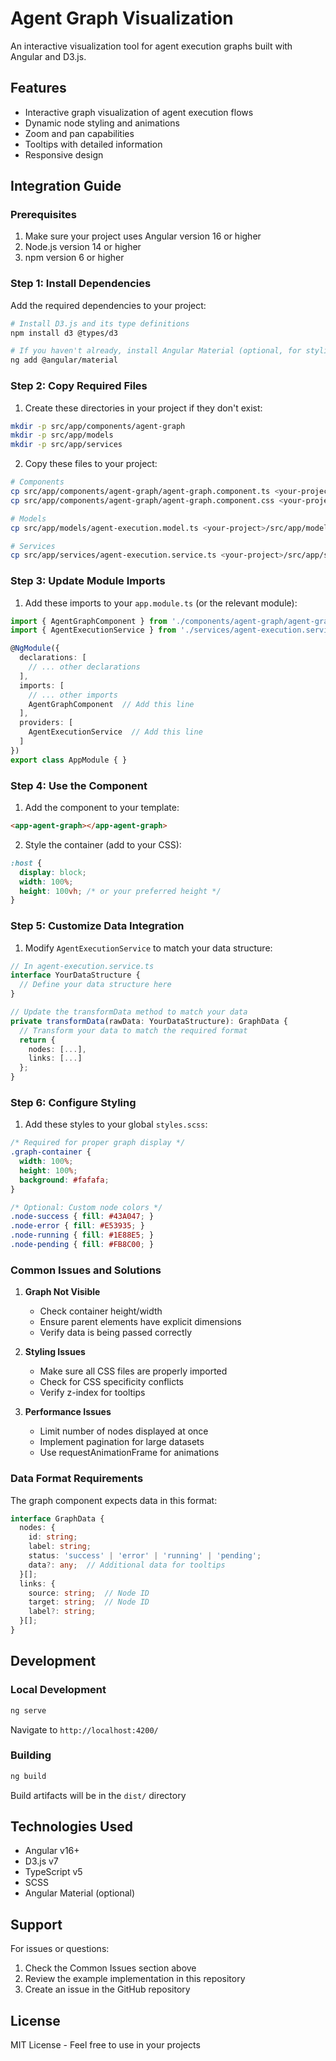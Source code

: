 # Agent Graph Visualization

An interactive visualization tool for agent execution graphs built with Angular and D3.js.

## Features

- Interactive graph visualization of agent execution flows
- Dynamic node styling and animations
- Zoom and pan capabilities
- Tooltips with detailed information
- Responsive design

## Integration Guide

### Prerequisites
1. Make sure your project uses Angular version 16 or higher
2. Node.js version 14 or higher
3. npm version 6 or higher

### Step 1: Install Dependencies
Add the required dependencies to your project:
```bash
# Install D3.js and its type definitions
npm install d3 @types/d3

# If you haven't already, install Angular Material (optional, for styling)
ng add @angular/material
```

### Step 2: Copy Required Files
1. Create these directories in your project if they don't exist:
```bash
mkdir -p src/app/components/agent-graph
mkdir -p src/app/models
mkdir -p src/app/services
```

2. Copy these files to your project:
```bash
# Components
cp src/app/components/agent-graph/agent-graph.component.ts <your-project>/src/app/components/agent-graph/
cp src/app/components/agent-graph/agent-graph.component.css <your-project>/src/app/components/agent-graph/

# Models
cp src/app/models/agent-execution.model.ts <your-project>/src/app/models/

# Services
cp src/app/services/agent-execution.service.ts <your-project>/src/app/services/
```

### Step 3: Update Module Imports
1. Add these imports to your `app.module.ts` (or the relevant module):
```typescript
import { AgentGraphComponent } from './components/agent-graph/agent-graph.component';
import { AgentExecutionService } from './services/agent-execution.service';

@NgModule({
  declarations: [
    // ... other declarations
  ],
  imports: [
    // ... other imports
    AgentGraphComponent  // Add this line
  ],
  providers: [
    AgentExecutionService  // Add this line
  ]
})
export class AppModule { }
```

### Step 4: Use the Component
1. Add the component to your template:
```html
<app-agent-graph></app-agent-graph>
```

2. Style the container (add to your CSS):
```css
:host {
  display: block;
  width: 100%;
  height: 100vh; /* or your preferred height */
}
```

### Step 5: Customize Data Integration
1. Modify `AgentExecutionService` to match your data structure:
```typescript
// In agent-execution.service.ts
interface YourDataStructure {
  // Define your data structure here
}

// Update the transformData method to match your data
private transformData(rawData: YourDataStructure): GraphData {
  // Transform your data to match the required format
  return {
    nodes: [...],
    links: [...]
  };
}
```

### Step 6: Configure Styling
1. Add these styles to your global `styles.scss`:
```scss
/* Required for proper graph display */
.graph-container {
  width: 100%;
  height: 100%;
  background: #fafafa;
}

/* Optional: Custom node colors */
.node-success { fill: #43A047; }
.node-error { fill: #E53935; }
.node-running { fill: #1E88E5; }
.node-pending { fill: #FB8C00; }
```

### Common Issues and Solutions

1. **Graph Not Visible**
   - Check container height/width
   - Ensure parent elements have explicit dimensions
   - Verify data is being passed correctly

2. **Styling Issues**
   - Make sure all CSS files are properly imported
   - Check for CSS specificity conflicts
   - Verify z-index for tooltips

3. **Performance Issues**
   - Limit number of nodes displayed at once
   - Implement pagination for large datasets
   - Use requestAnimationFrame for animations

### Data Format Requirements

The graph component expects data in this format:
```typescript
interface GraphData {
  nodes: {
    id: string;
    label: string;
    status: 'success' | 'error' | 'running' | 'pending';
    data?: any;  // Additional data for tooltips
  }[];
  links: {
    source: string;  // Node ID
    target: string;  // Node ID
    label?: string;
  }[];
}
```

## Development

### Local Development
```bash
ng serve
```
Navigate to `http://localhost:4200/`

### Building
```bash
ng build
```
Build artifacts will be in the `dist/` directory

## Technologies Used

- Angular v16+
- D3.js v7
- TypeScript v5
- SCSS
- Angular Material (optional)

## Support

For issues or questions:
1. Check the Common Issues section above
2. Review the example implementation in this repository
3. Create an issue in the GitHub repository

## License

MIT License - Feel free to use in your projects
